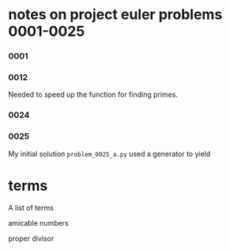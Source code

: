 # notes on project euler problems 0001-0025

### 0001

### 0012

Needed to speed up the function for finding primes.

### 0024

### 0025

My initial solution `problem_0025_a.py` used a generator to yield  

# terms

A list of terms 

amicable numbers

proper divisor 